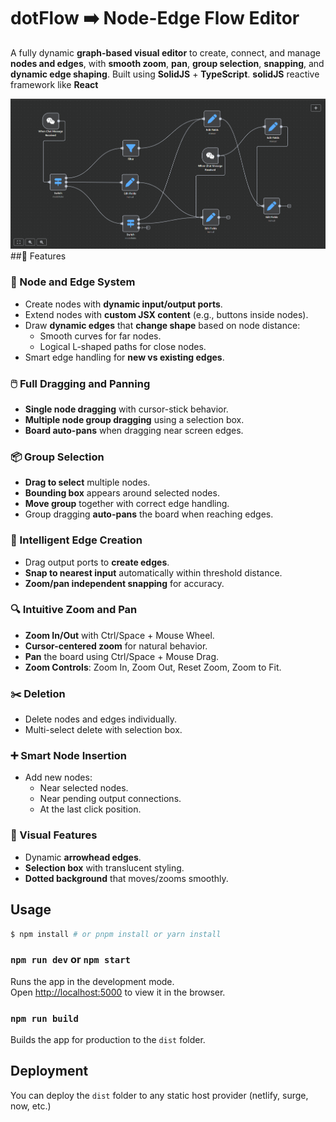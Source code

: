 # dotFlow ➡️ Node-Edge Flow Editor
A fully dynamic **graph-based visual editor** to create, connect, and manage **nodes and edges**, with **smooth zoom**, **pan**, **group selection**, **snapping**, and **dynamic edge shaping**.
Built using **SolidJS** + **TypeScript**. **solidJS** reactive framework like **React** 

![editor view](editor_view.png)
##🚀 Features

### 🧩 Node and Edge System
- Create nodes with **dynamic input/output ports**.
- Extend nodes with **custom JSX content** (e.g., buttons inside nodes).
- Draw **dynamic edges** that **change shape** based on node distance:
  - Smooth curves for far nodes.
  - Logical L-shaped paths for close nodes.
- Smart edge handling for **new vs existing edges**.

### 🖱️ Full Dragging and Panning
- **Single node dragging** with cursor-stick behavior.
- **Multiple node group dragging** using a selection box.
- **Board auto-pans** when dragging near screen edges.

### 📦 Group Selection
- **Drag to select** multiple nodes.
- **Bounding box** appears around selected nodes.
- **Move group** together with correct edge handling.
- Group dragging **auto-pans** the board when reaching edges.

### 🧲 Intelligent Edge Creation
- Drag output ports to **create edges**.
- **Snap to nearest input** automatically within threshold distance.
- **Zoom/pan independent snapping** for accuracy.

### 🔍 Intuitive Zoom and Pan
- **Zoom In/Out** with Ctrl/Space + Mouse Wheel.
- **Cursor-centered zoom** for natural behavior.
- **Pan** the board using Ctrl/Space + Mouse Drag.
- **Zoom Controls**: Zoom In, Zoom Out, Reset Zoom, Zoom to Fit.

### ✂️ Deletion
- Delete nodes and edges individually.
- Multi-select delete with selection box.

### ➕ Smart Node Insertion
- Add new nodes:
  - Near selected nodes.
  - Near pending output connections.
  - At the last click position.

### 🎨 Visual Features
- Dynamic **arrowhead edges**.
- **Selection box** with translucent styling.
- **Dotted background** that moves/zooms smoothly.

## Usage

```bash
$ npm install # or pnpm install or yarn install
```

### `npm run dev` or `npm start`
Runs the app in the development mode.<br>
Open [http://localhost:5000](http://localhost:5000) to view it in the browser.

### `npm run build`
Builds the app for production to the `dist` folder.<br>

## Deployment
You can deploy the `dist` folder to any static host provider (netlify, surge, now, etc.)
